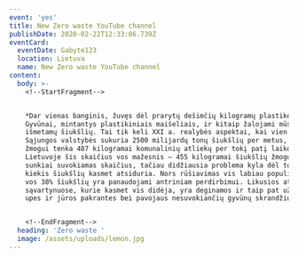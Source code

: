 ```yaml
---
event: 'yes'
title: New Zero waste YouTube channel
publishDate: 2020-02-22T12:33:06.739Z
eventCard:
  eventDate: Gabyte123
  location: Lietuva
  name: New Zero waste YouTube channel
content:
  body: >-
    <!--StartFragment-->


    *Dar vienas banginis, žuvęs dėl prarytų dešimčių kilogramų plastiko.
    Gyvūnai, mintantys plastikiniais maišeliais, ir kitaip žalojami mūsų
    išmetamų šiukšlių. Tai tik keli XXI a. realybės aspektai, kai vien Europos
    Sąjungos valstybės sukuria 2500 milijardų tonų šiukšlių per metus, o vienam
    žmogui tenka 487 kilogramai komunalinių atliekų per tokį patį laikotarpį.
    Lietuvoje šis skaičius vos mažesnis – 455 kilogramai šiukšlių žmogui. Tai
    sunkiai suvokiamas skaičius, tačiau didžiausia problema kyla dėl to, kur šis
    kiekis šiukšlių kasmet atsiduria. Nors rūšiavimas vis labiau populiarėja,
    vos 38% šiukšlių yra panaudojami antriniam perdirbimui. Likusios atsiduria
    sąvartynuose, kurie kasmet vis didėja, yra deginamos ir taip pat užpildo
    upes ir jūros pakrantes bei pavojaus nesuvokiančių gyvūnų skrandžius.*


    <!--EndFragment-->
  heading: 'Zero waste '
  image: /assets/uploads/lemon.jpg
---
```


